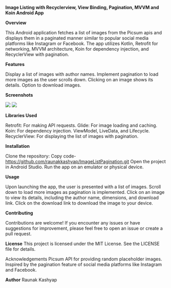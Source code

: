 **Image Listing with Recyclerview, View Binding, Pagination, MVVM and Koin Android App**

**Overview**

This Android application fetches a list of images from the Picsum apis and displays them in a paginated manner similar to popular social media platforms like Instagram or Facebook. The app utilizes Kotlin, Retrofit for networking, MVVM architecture, Koin for dependency injection, and RecyclerView with pagination.

**Features**

Display a list of images with author names.
Implement pagination to load more images as the user scrolls down.
Clicking on an image shows its details.
Option to download images.

**Screenshots**

![](/home/clavax/Downloads/Image_Listing_Android_App_Screenshot1.jpeg)
![](/home/clavax/Downloads/Image_Listing_Android_App_Screenshot2.jpeg)

**Libraries Used**

Retrofit: For making API requests.
Glide: For image loading and caching.
Koin: For dependency injection.
ViewModel, LiveData, and Lifecycle.
RecyclerView: For displaying the list of images with pagination.

**Installation**

Clone the repository: Copy code- https://github.com/raunakkashyap/ImageListPagination.git
Open the project in Android Studio.
Run the app on an emulator or physical device.

**Usage**

Upon launching the app, the user is presented with a list of images.
Scroll down to load more images as pagination is implemented.
Click on an image to view its details, including the author name, dimensions, and download link.
Click on the download link to download the image to your device.

**Contributing**

Contributions are welcome! If you encounter any issues or have suggestions for improvement, please feel free to open an issue or create a pull request.

**License**
This project is licensed under the MIT License. See the LICENSE file for details.

Acknowledgements
Picsum API for providing random placeholder images.
Inspired by the pagination feature of social media platforms like Instagram and Facebook.

**Author**
Raunak Kashyap


